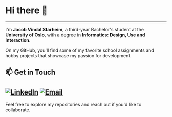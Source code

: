 # Hi there 👋

---
I'm **Jacob Vindal Starheim**, a third-year Bachelor's student at the **University of Oslo**, with a degree in **Informatics: Design, Use and Interaction**.

On my GitHub, you'll find some of my favorite school assignments and hobby projects that showcase my passion for development.

## 📫 Get in Touch

[![LinkedIn](https://img.shields.io/badge/-LinkedIn-0A66C2?style=flat&logo=LinkedIn&logoColor=white)](https://www.linkedin.com/in/jacob-vindal-starheim-9aa946325/)
[![Email](https://img.shields.io/badge/-Email-D14836?style=flat&logo=Gmail&logoColor=white)](mailto:jacobvinstar@gmail.com)
---

Feel free to explore my repositories and reach out if you'd like to collaborate.
